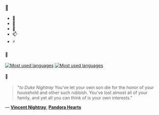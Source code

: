 ### 👋

- 🔭
- 🌱
- 💬
- 📫
- ⚡

#### 🧏

[![Most used languages](https://github-readme-stats-aynah.vercel.app/api/top-langs/?username=aynh&theme=solarized-dark&langs_count=6&layout=compact&hide_title=true)](https://github.com/anuraghazra/github-readme-stats#gh-dark-mode-only)
[![Most used languages](https://github-readme-stats-aynah.vercel.app/api/top-langs/?username=aynh&theme=solarized-light&langs_count=6&layout=compact&hide_title=true)](https://github.com/anuraghazra/github-readme-stats#gh-light-mode-only)

#### 💬

> "*to Duke Nightray* You've let your own son die for the honor of your household and other such rubbish. You've lost almost all of your family, and yet all you can think of is your own interests."

&mdash; [**Vincent Nightray**](https://myanimelist.net/character.php?q=Vincent%20Nightray&cat=character), [**Pandora Hearts**](https://myanimelist.net/search/all?q=Pandora%20Hearts&cat=all)
